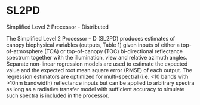 # SL2PD
Simplified Level 2 Processor - Distributed

The Simplified Level 2 Processor – D (SL2PD) produces estimates of canopy biophysical variables (outputs, Table 1) given inputs of either a top-of-atmosphere (TOA) or top-of-canopy (TOC) bi-directional reflectance spectrum together with the illumination, view and relative azimuth angles.  Separate non-linear regression models are used to estimate the expected value and the expected root mean square error (RMSE) of each output.  The regression estimators are optimized for multi-spectral (i.e. <10 bands with >10nm bandwidth) reflectance inputs but can be applied to arbitrary spectra as long as a radiative transfer model with sufficient accuracy to simulate such spectra is included in the processor.  
